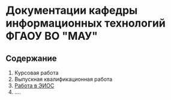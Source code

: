 # Документации кафедры информационных технологий ФГАОУ ВО "МАУ"

## Содержание

1. Курсовая работа
2. Выпускная квалификационная работа
2. [Работа в ЭИОС](eios/index.md)
3. ....
